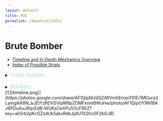 ```yaml
---
layout: default
title: M3S
permalink: /dawntrail/m3s/
---
```

# Brute Bomber

- [Timeline and In Depth Mechanics Overview](indepth)
- [Index of Possible Strats](strats)

<details><summary><font size="4" color="LightBlue">Video Guides</font></summary>
  <details><summary>Hope</summary>
  {% include youtube.html id="aAp9jBUU3Ss" %}
  </details>
  <details><summary>Yukizuri</summary>
  {% include youtube.html id="H1qdLOVULo4" %}
  </details>
  <details><summary>Hector</summary>
  {% include youtube.html id="R_T6l_nKwlw" %}
  </details>
  <details><summary>MTQ</summary>
  {% include youtube.html id="751ljsKKYKQ" %}
  </details>
  <details><summary>Rinon</summary>
  {% include youtube.html id="BU4sriWfbVA" %}
  </details>
  <details><summary>Rainesama</summary>
  {% include youtube.html id="1IjDUzwfFfw" %}
  </details>
</details>
<br>
<details markdown=block>
  <summary><font size="4" color="LightBlue">Markers</font></summary>
  ```json
  {"Name":"M3S (EN)", "MapID":990,
  "A":{"X":100.0,"Y":0.0,"Z":93.0,"ID":0,"Active":true},
  "B":{"X":107.0,"Y":0.0,"Z":100.0,"ID":1,"Active":true},
  "C":{"X":100.0,"Y":0.0,"Z":107.0,"ID":2,"Active":true},
  "D":{"X":93.0,"Y":0.0,"Z":100.0,"ID":3,"Active":true},
  "One":{"X":91.5,"Y":0.0,"Z":91.5,"ID":7,"Active":true},
  "Two":{"X":108.5,"Y":0.0,"Z":91.5,"ID":4,"Active":true},
  "Three":{"X":108.5,"Y":0.0,"Z":108.5,"ID":5,"Active":true},
  "Four":{"X":91.5,"Y":0.0,"Z":108.5,"ID":6,"Active":true}}
  ```
</details>
[![](timeline.png)](https://photos.google.com/share/AF1QipNUdQ2iWVmhEmsn110Er1MOura3LamgikK8N_bJEtYzRDVSVIpM9pZOMFxnmBWuHw/photo/AF1QipOY9N1BAJ6PDuAuJRqvEdB-WUKsOeXPu5OcF9XZ?key=ak5rb2pKcGZzdUk5akxRdkJjdlU1X2trc0F2bGJB)
